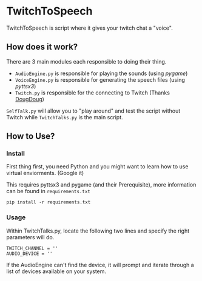 # TwitchToSpeech
TwitchToSpeech is script where it gives your twitch chat a "voice".

## How does it work?
There are 3 main modules each responsible to doing their thing.
 - `AudioEngine.py` is responsible for playing the sounds (using *pygame*)
 - `VoiceEngine.py` is responsible for generating the speech files (using *pyttsx3*)
 - `Twitch.py` is responsible for the connecting to Twitch (Thanks [DougDoug](https://github.com/DougDougGithub/TwitchPlays))

`SelfTalk.py` will allow you to "play around" and test the script without Twitch while `TwitchTalks.py` is the main script.

## How to Use?
### Install
First thing first, you need Python and you might want to learn how to use virtual enviorments. (Google it)

This requires pyttsx3 and pygame (and their Prerequisite), more information can be found in `requirements.txt`
```
pip install -r requirements.txt
```

### Usage
Within TwitchTalks.py, locate the following two lines and specify the right parameters will do.
```
TWITCH_CHANNEL = ''
AUDIO_DEVICE = ''
```
If the AudioEngine can't find the device, it will prompt and iterate through a list of devices available on your system.  
